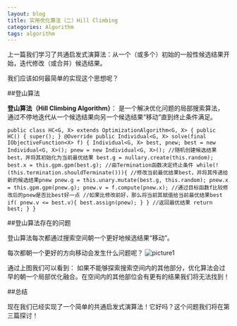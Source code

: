 ```yaml
---
layout: blog
title: 实用优化算法（二）Hill Climbing
categories: Algorithm
tags: algorithm
---
```

上一篇我们学习了共通启发式演算法：从一个（或多个）初始的一般性候选结果开始，迭代修改（或合并）候选结果。

我们应该如何最简单的实现这个思想呢？

##登山算法

**登山算法（Hill Climbing Algorithm）**： 是一个解决优化问题的局部搜索算法，通过不停地迭代从一个候选结果向另一个候选结果“移动”直到终止条件满足。

`public class HC<G, X> extends OptimizationAlgorithm<G, X> {
  public HC() {
    super();
  }
  @Override
  public Individual<G, X> solve(final IObjectiveFunction<X> f) {
	Individual<G, X> best, pnew;
	best = new Individual<G, X>();
	pnew = new Individual<G, X>();
	//随机创建候选结果best，并将其初始化为当前最优结果
	best.g = nullary.create(this.random);
	best.x = this.gpm.gpm(best.g);
	//由Termination函数决定终止条件
	while(!(this.termination.shouldTerminate())){
	  //修改当前最优结果best，并将其传递给新的候选结果pnew
	  pnew.g = this.unary.mutate(best.g, this.random);
	  pnew.x = this.gpm.gpm(pnew.g);
	  pnew.v = f.compute(pnew.x);
	  //通过目标函数f比较修改后的pnew是否比best好一点
	  //如果比修改前好，那么将当前其赋值给当前最优结果best
	  if( pnew.v <= best.v){
	  	best.assign(pnew);
	  }
	}
	//返回最优结果
	return best;
  }
}`

##登山算法存在的问题

登山算法每次都通过搜索空间朝一个更好地候选结果“移动”。

每次都朝一个更好的方向移动会发生什么问题呢？
![picture1]({{site.baseurl}}/resource/2014-10-12-01.png "meta")

通过上图我们可以看到： 如果不能够探索搜索空间内的其他部分，优化算法会过早的朝一个局部优化融合。在空间内的其他部位会有更有的结果我们将无法找到！

##总结

现在我们已经实现了一个简单的共通启发式演算法！它好吗？这个问题我们将在第三篇探讨！

